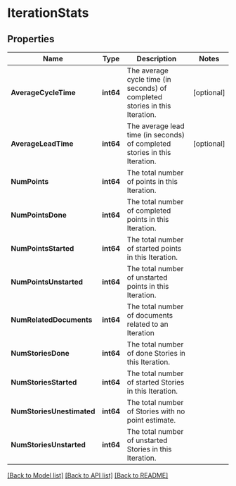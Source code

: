 # IterationStats

## Properties

Name | Type | Description | Notes
------------ | ------------- | ------------- | -------------
**AverageCycleTime** | **int64** | The average cycle time (in seconds) of completed stories in this Iteration. | [optional] 
**AverageLeadTime** | **int64** | The average lead time (in seconds) of completed stories in this Iteration. | [optional] 
**NumPoints** | **int64** | The total number of points in this Iteration. | 
**NumPointsDone** | **int64** | The total number of completed points in this Iteration. | 
**NumPointsStarted** | **int64** | The total number of started points in this Iteration. | 
**NumPointsUnstarted** | **int64** | The total number of unstarted points in this Iteration. | 
**NumRelatedDocuments** | **int64** | The total number of documents related to an Iteration | 
**NumStoriesDone** | **int64** | The total number of done Stories in this Iteration. | 
**NumStoriesStarted** | **int64** | The total number of started Stories in this Iteration. | 
**NumStoriesUnestimated** | **int64** | The total number of Stories with no point estimate. | 
**NumStoriesUnstarted** | **int64** | The total number of unstarted Stories in this Iteration. | 

[[Back to Model list]](../README.md#documentation-for-models) [[Back to API list]](../README.md#documentation-for-api-endpoints) [[Back to README]](../README.md)


